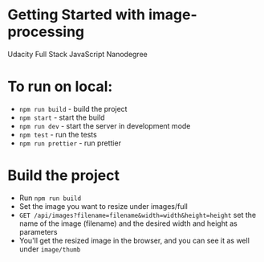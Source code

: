 # Getting Started with image-processing
Udacity Full Stack JavaScript Nanodegree

# To run on local:
- `npm run build` - build the project
- `npm start` - start the build
- `npm run dev` - start the server in development mode
- `npm test` - run the tests
- `npm run prettier` - run prettier

# Build the project
- Run `npm run build`
- Set the image you want to resize under images/full
- `GET /api/images?filename=filename&width=width&height=height` set the name of the image (filename) and the desired width and height as parameters
- You'll get the resized image in the browser, and you can see it as well under `image/thumb`
